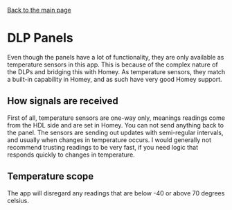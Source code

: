 [Back to the main page](index.md)

# DLP Panels
Even though the panels have a lot of functionality, they are only available as temperature sensors in this app. This is because of the complex nature of the DLPs and bridging this with Homey. As temperature sensors, they match a built-in capability in Homey, and as such have very good Homey support.

## How signals are received
First of all, temperature sensors are one-way only, meanings readings come from the HDL side and are set in Homey. You can not send anything back to the panel. The sensors are sending out updates with semi-regular intervals, and usually when changes in temperature occurs. I would generally not recommend trusting readings to be very fast, if you need logic that responds quickly to changes in temperature.

## Temperature scope
The app will disregard any readings that are below -40 or above 70 degrees celsius.